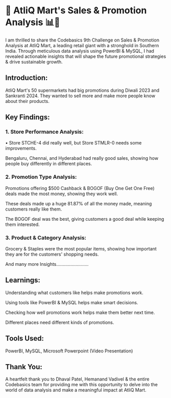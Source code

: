 # 🚀 AtliQ Mart's Sales & Promotion Analysis 📊💼

I am thrilled to share the Codebasics 9th Challenge on Sales & Promotion Analysis at AtliQ Mart, a leading retail giant with a stronghold in Southern India. Through meticulous data analysis using PowerBI & MySQL, I had revealed actionable insights that will shape the future promotional strategies & drive sustainable growth.

## Introduction: 

AtliQ Mart's 50 supermarkets had big promotions during Diwali 2023 and Sankranti 2024. They wanted to sell more and make more people know about their products.



## Key Findings:

### 1. Store Performance Analysis:

• Store STCHE-4 did really well, but Store STMLR-0 needs some improvements.

Bengaluru, Chennai, and Hyderabad had really good sales, showing how people buy differently in different places.

### 2. Promotion Type Analysis:

Promotions offering $500 Cashback & BOGOF (Buy One Get One Free) deals made the most money, showing they work well.

These deals made up a huge 81.87% of all the money made, meaning customers really like them.

The BOGOF deal was the best, giving customers a good deal while keeping them interested.

### 3. Product & Category Analysis:

Grocery & Staples were the most popular items, showing how important they are for the customers' shopping needs.

And many more Insights......................... 



## Learnings:

Understanding what customers like helps make promotions work.

Using tools like PowerBI & MySQL helps make smart decisions.

Checking how well promotions work helps make them better next time.

Different places need different kinds of promotions.


## Tools Used: 
PowerBI, MySQL, Microsoft Powerpoint (Video Presentation)



## Thank You: 

A heartfelt thank you to Dhaval Patel, Hemanand Vadivel & the entire Codebasics team for providing me with this opportunity to delve into the world of data analysis and make a meaningful impact at AtliQ Mart.

 
